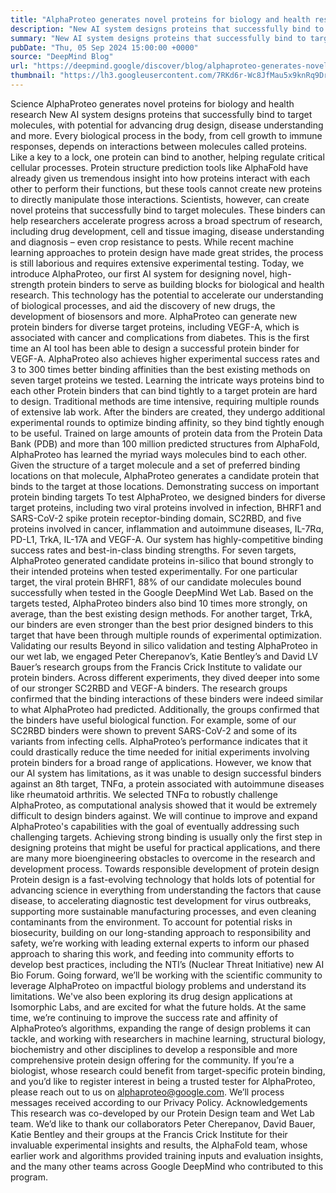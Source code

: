 ```yaml
---
title: "AlphaProteo generates novel proteins for biology and health research"
description: "New AI system designs proteins that successfully bind to target molecules, with potential for advancing drug design, disease understanding and more."
summary: "New AI system designs proteins that successfully bind to target molecules, with potential for advancing drug design, dis"
pubDate: "Thu, 05 Sep 2024 15:00:00 +0000"
source: "DeepMind Blog"
url: "https://deepmind.google/discover/blog/alphaproteo-generates-novel-proteins-for-biology-and-health-research/"
thumbnail: "https://lh3.googleusercontent.com/7RKd6r-Wc8JfMau5x9knRq9DrOKGDwS3ye4YxY0jjWGntf74y8WL0lOlktJefxwkJYw33UEf2Ph_BhQ51TIufCxPkmtCPOpakekMpnOUwVI-3R6RzQ=w528-h297-n-nu-rw"
---
```


Science
AlphaProteo generates novel proteins for biology and health research
New AI system designs proteins that successfully bind to target molecules, with potential for advancing drug design, disease understanding and more.
Every biological process in the body, from cell growth to immune responses, depends on interactions between molecules called proteins. Like a key to a lock, one protein can bind to another, helping regulate critical cellular processes. Protein structure prediction tools like AlphaFold have already given us tremendous insight into how proteins interact with each other to perform their functions, but these tools cannot create new proteins to directly manipulate those interactions.
Scientists, however, can create novel proteins that successfully bind to target molecules. These binders can help researchers accelerate progress across a broad spectrum of research, including drug development, cell and tissue imaging, disease understanding and diagnosis – even crop resistance to pests. While recent machine learning approaches to protein design have made great strides, the process is still laborious and requires extensive experimental testing.
Today, we introduce AlphaProteo, our first AI system for designing novel, high-strength protein binders to serve as building blocks for biological and health research. This technology has the potential to accelerate our understanding of biological processes, and aid the discovery of new drugs, the development of biosensors and more.
AlphaProteo can generate new protein binders for diverse target proteins, including VEGF-A, which is associated with cancer and complications from diabetes. This is the first time an AI tool has been able to design a successful protein binder for VEGF-A.
AlphaProteo also achieves higher experimental success rates and 3 to 300 times better binding affinities than the best existing methods on seven target proteins we tested.
Learning the intricate ways proteins bind to each other
Protein binders that can bind tightly to a target protein are hard to design. Traditional methods are time intensive, requiring multiple rounds of extensive lab work. After the binders are created, they undergo additional experimental rounds to optimize binding affinity, so they bind tightly enough to be useful.
Trained on large amounts of protein data from the Protein Data Bank (PDB) and more than 100 million predicted structures from AlphaFold, AlphaProteo has learned the myriad ways molecules bind to each other. Given the structure of a target molecule and a set of preferred binding locations on that molecule, AlphaProteo generates a candidate protein that binds to the target at those locations.
Demonstrating success on important protein binding targets
To test AlphaProteo, we designed binders for diverse target proteins, including two viral proteins involved in infection, BHRF1 and SARS-CoV-2 spike protein receptor-binding domain, SC2RBD, and five proteins involved in cancer, inflammation and autoimmune diseases, IL-7Rɑ, PD-L1, TrkA, IL-17A and VEGF-A.
Our system has highly-competitive binding success rates and best-in-class binding strengths. For seven targets, AlphaProteo generated candidate proteins in-silico that bound strongly to their intended proteins when tested experimentally.
For one particular target, the viral protein BHRF1, 88% of our candidate molecules bound successfully when tested in the Google DeepMind Wet Lab. Based on the targets tested, AlphaProteo binders also bind 10 times more strongly, on average, than the best existing design methods.
For another target, TrkA, our binders are even stronger than the best prior designed binders to this target that have been through multiple rounds of experimental optimization.
Validating our results
Beyond in silico validation and testing AlphaProteo in our wet lab, we engaged Peter Cherepanov’s, Katie Bentley’s and David LV Bauer’s research groups from the Francis Crick Institute to validate our protein binders. Across different experiments, they dived deeper into some of our stronger SC2RBD and VEGF-A binders. The research groups confirmed that the binding interactions of these binders were indeed similar to what AlphaProteo had predicted. Additionally, the groups confirmed that the binders have useful biological function. For example, some of our SC2RBD binders were shown to prevent SARS-CoV-2 and some of its variants from infecting cells.
AlphaProteo’s performance indicates that it could drastically reduce the time needed for initial experiments involving protein binders for a broad range of applications. However, we know that our AI system has limitations, as it was unable to design successful binders against an 8th target, TNFɑ, a protein associated with autoimmune diseases like rheumatoid arthritis. We selected TNFɑ to robustly challenge AlphaProteo, as computational analysis showed that it would be extremely difficult to design binders against. We will continue to improve and expand AlphaProteo's capabilities with the goal of eventually addressing such challenging targets.
Achieving strong binding is usually only the first step in designing proteins that might be useful for practical applications, and there are many more bioengineering obstacles to overcome in the research and development process.
Towards responsible development of protein design
Protein design is a fast-evolving technology that holds lots of potential for advancing science in everything from understanding the factors that cause disease, to accelerating diagnostic test development for virus outbreaks, supporting more sustainable manufacturing processes, and even cleaning contaminants from the environment.
To account for potential risks in biosecurity, building on our long-standing approach to responsibility and safety, we’re working with leading external experts to inform our phased approach to sharing this work, and feeding into community efforts to develop best practices, including the NTI’s (Nuclear Threat Initiative) new AI Bio Forum.
Going forward, we’ll be working with the scientific community to leverage AlphaProteo on impactful biology problems and understand its limitations. We've also been exploring its drug design applications at Isomorphic Labs, and are excited for what the future holds.
At the same time, we’re continuing to improve the success rate and affinity of AlphaProteo’s algorithms, expanding the range of design problems it can tackle, and working with researchers in machine learning, structural biology, biochemistry and other disciplines to develop a responsible and more comprehensive protein design offering for the community.
If you’re a biologist, whose research could benefit from target-specific protein binding, and you’d like to register interest in being a trusted tester for AlphaProteo, please reach out to us on alphaproteo@google.com.
We’ll process messages received according to our Privacy Policy.
Acknowledgements
This research was co-developed by our Protein Design team and Wet Lab team.
We’d like to thank our collaborators Peter Cherepanov, David Bauer, Katie Bentley and their groups at the Francis Crick Institute for their invaluable experimental insights and results, the AlphaFold team, whose earlier work and algorithms provided training inputs and evaluation insights, and the many other teams across Google DeepMind who contributed to this program.